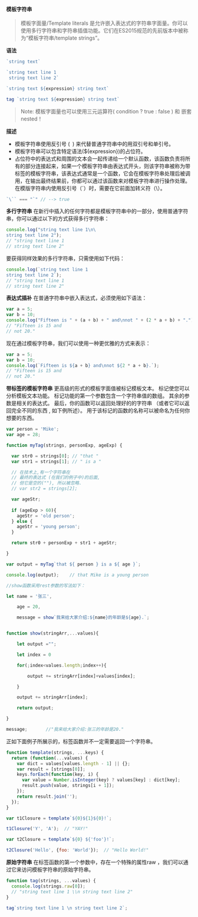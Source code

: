 #### 模板字符串
>模板字面量/Template literals 是允许嵌入表达式的字符串字面量。你可以使用多行字符串和字符串插值功能。它们在ES2015规范的先前版本中被称为“模板字符串/template strings”。

**语法**

```javaScript
`string text`

`string text line 1
 string text line 2`

`string text ${expression} string text`

tag `string text ${expression} string text`
```
>Note: 模板字面量也可以使用三元运算符( condition ?  true : false ) 和  嵌套 nested！  


**描述**
+ 模板字符串使用反引号 (` `) 来代替普通字符串中的用双引号和单引号。
+ 模板字符串可以包含特定语法(${expression})的占位符。
+ 占位符中的表达式和周围的文本会一起传递给一个默认函数，该函数负责将所有的部分连接起来，如果一个模板字符串由表达式开头，则该字符串被称为带标签的模板字符串，该表达式通常是一个函数，它会在模板字符串处理后被调用，在输出最终结果前，你都可以通过该函数来对模板字符串进行操作处理。在模版字符串内使用反引号（`）时，需要在它前面加转义符（\）。

```javaScript
`\`` === "`" // --> true
```

**多行字符串**
在新行中插入的任何字符都是模板字符串中的一部分，使用普通字符串，你可以通过以下的方式获得多行字符串：

```javaScript
console.log("string text line 1\n\
string text line 2");
// "string text line 1
// string text line 2"
```

要获得同样效果的多行字符串，只需使用如下代码：

```javaScript
console.log(`string text line 1
string text line 2`);
// "string text line 1
// string text line 2"

```
**表达式插补**
在普通字符串中嵌入表达式，必须使用如下语法：

```javaScript
var a = 5;
var b = 10;
console.log("Fifteen is " + (a + b) + " and\nnot " + (2 * a + b) + ".");
// "Fifteen is 15 and
// not 20."

```
现在通过模板字符串，我们可以使用一种更优雅的方式来表示：

```javaScript
var a = 5;
var b = 10;
console.log(`Fifteen is ${a + b} and\nnot ${2 * a + b}.`);
// "Fifteen is 15 and
// not 20."

```
**带标签的模板字符串**
更高级的形式的模板字面值被标记模板文本。
标记使您可以分析模板文本功能。
标记功能的第一个参数包含一个字符串值的数组。
其余的参数是相关的表达式。
最后，你的函数可以返回处理好的的字符串 （或者它可以返回完全不同的东西 , 如下例所述）。
用于该标记的函数的名称可以被命名为任何你想要的东西。

```javaScript
var person = 'Mike';
var age = 28;

function myTag(strings, personExp, ageExp) {

  var str0 = strings[0]; // "that "
  var str1 = strings[1]; // " is a "

  // 在技术上,有一个字符串在
  // 最终的表达式 (在我们的例子中)的后面,
  // 但它是空的(""), 所以被忽略.
  // var str2 = strings[2];

  var ageStr;
  
  if (ageExp > 60){
    ageStr = 'old person';
  } else {
    ageStr = 'young person';
  }

  return str0 + personExp + str1 + ageStr;

}

var output = myTag`that ${ person } is a ${ age }`;

console.log(output);    // that Mike is a young person
```

```javaScript
//show函数采用rest参数的写法如下：

let name = '张三',

    age = 20,

    message = show`我来给大家介绍:${name}的年龄是${age}.`;


function show(stringArr,...values){

    let output ="";

    let index = 0

    for(;index<values.length;index++){

        output += stringArr[index]+values[index];

    }

    output += stringArr[index];

    return output;

}

message;       //"我来给大家介绍:张三的年龄是20."
```

正如下面例子所展示的，标签函数并不一定需要返回一个字符串。

```javaScript
function template(strings, ...keys) {
  return (function(...values) {
    var dict = values[values.length - 1] || {};
    var result = [strings[0]];
    keys.forEach(function(key, i) {
      var value = Number.isInteger(key) ? values[key] : dict[key];
      result.push(value, strings[i + 1]);
    });
    return result.join('');
  });
}

var t1Closure = template`${0}${1}${0}!`;

t1Closure('Y', 'A');  // "YAY!" 

var t2Closure = template`${0} ${'foo'}!`;

t2Closure('Hello', {foo: 'World'});  // "Hello World!"

```

**原始字符串**
在标签函数的第一个参数中，存在一个特殊的属性raw ，我们可以通过它来访问模板字符串的原始字符串。

```javaScript
function tag(strings, ...values) {
  console.log(strings.raw[0]); 
  // "string text line 1 \\n string text line 2"
}

tag`string text line 1 \n string text line 2`;
```














